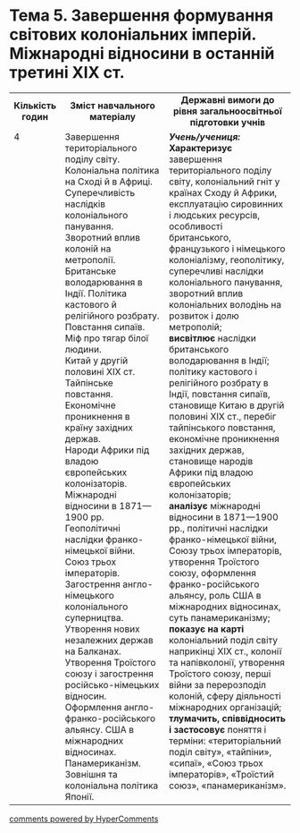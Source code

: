 <div id="hypercomments_widget" class="js-hypercomments-widget invisible"></div>

# Тема 5. Завершення формування світових колоніальних імперій. Міжнародні відносини в останній третині ХІХ ст.

<table>
  <tr>
    <td width="10%" align="center"><b>Кількість годин</b></td>  
    <td width="40%" align="center"><b>Зміст навчального матеріалу</b></td>
    <td width="50%" align="center"><b>Державні вимоги  до рівня загальноосвітньої підготовки учнів</b></td>
  </tr>
  <tr>
<td width="10%" style="vertical-align:top !important;">4</td>
    <td width="40%" style="vertical-align:top !important;">
Завершення територіального поділу світу. Колоніальна політика на Сході й в Африці. Суперечливість наслідків колоніального панування. Зворотний вплив колоній на метрополії.<br>
Британське володарювання в Індії. Політика кастового й релігійного розбрату. Повстання сипаїв. Міф про тягар білої людини.<br>
Китай у другій половині ХІХ ст. Тайпінське повстання. Економічне проникнення в країну західних держав.<br>
Народи Африки під владою європейських колонізаторів.<br>
Міжнародні відносини в 1871—1900 рр. Геополітичні наслідки франко-німецької війни. Союз трьох імператорів. Загострення англо-німецького колоніального суперництва. Утворення нових незалежних держав на Балканах. Утворення Троїстого союзу і загострення російсько-німецьких відносин. Оформлення англо-франко-російського альянсу. США в міжнародних відносинах. Панамериканізм. Зовнішня та колоніальна політика Японії.
</td>
    <td width="50%" style="vertical-align:top !important;">
<i><b>Учень/учениця:</b></i><br>
<b>Характеризує</b> завершення територіального поділу світу, колоніальний гніт у країнах Сходу й Африки, експлуатацію сировинних і людських ресурсів, особливості британського, французького і німецького колоніалізму, геополітику, суперечливі наслідки колоніального панування, зворотний вплив колоніальних володінь на розвиток і долю метрополій;<br>
<b>висвітлює</b> наслідки британського володарювання в Індії; політику кастового і релігійного розбрату в Індії, повстання сипаїв, становище Китаю в другій половині ХІХ ст., перебіг тайпінського повстання, економічне проникнення західних держав, становище народів Африки під владою європейських колонізаторів;<br>
<b>аналізує</b> міжнародні відносини в 1871—1900 рр., політичні наслідки франко-німецької війни, Союзу трьох імператорів, утворення Троїстого союзу, оформлення франко-російського альянсу, роль США в міжнародних відносинах, суть панамериканізму;<br>
<b>показує на карті</b> колоніальний поділ світу наприкінці ХІХ ст., колонії та напівколонії, утворення Троїстого союзу, перші війни за перерозподіл колоній, сферу діяльності міжнародних організацій;<br>
<b>тлумачить, співвідносить і застосовує</b> поняття і терміни: «територіальний поділ світу», «тайпіни», «сипаї», «Союз трьох імператорів», «Троїстий союз», «панамериканізм».
</td>
</tr>
</table>

<div class="js-hypercomments-container">
<a href="http://hypercomments.com" class="hc-link" title="comments widget">comments powered by HyperComments</a>
</div>